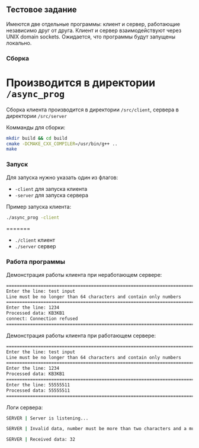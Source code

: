 ## Тестовое задание

Имеются две отдельные программы: клиент и сервер, работающие независимо друг от друга. Клиент и сервер взаимодействуют через UNIX domain sockets. Ожидается, что программы будут запущены локально.

### Сборка 
Производится в директории `/async_prog`
=======
Сборка клиента производится в директории `/src/client`,
сервера в директории `/src/server`

Комманды для сборки:
```bash
mkdir build && cd build
cmake -DCMAKE_CXX_COMPILER=/usr/bin/g++ ..
make
```

### Запуск
Для запуска нужно указать один из флагов:
- `-client` для запуска клиента
- `-server` для запуска сервера

Пример запуска клиента:
```bash
./async_prog -client
```
=======
- `./client` клиент
- `./server` сервер

### Работа программы
Демонстрация работы клиента при неработающем сервере:
```bash
=======================================================================
Enter the line: test input
Line must be no longer than 64 characters and contain only numbers
=======================================================================
Enter the line: 1234
Processed data: KB3KB1
connect: Connection refused
=======================================================================
```
Демонстрация работы клиента при работающем сервере:
```bash
=======================================================================
Enter the line: test input
Line must be no longer than 64 characters and contain only numbers
=======================================================================
Enter the line: 1234
Processed data: KB3KB1
=======================================================================
Enter the line: 55555511
Processed data: 55555511
=======================================================================
```
Логи сервера:
```bash
SERVER | Server is listening...

SERVER | Invalid data, number must be more than two characters and a multiple of 32

SERVER | Received data: 32
```
